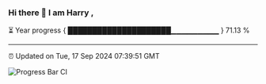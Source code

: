 ### Hi there 👋 I am Harry , 

⏳ Year progress { █████████████████████▁▁▁▁▁▁▁▁▁ } 71.13 %

---

⏰ Updated on Tue, 17 Sep 2024 07:39:51 GMT

![Progress Bar CI](https://github.com/duykhang68/duykhang68/workflows/Progress%20Bar%20CI/badge.svg)
